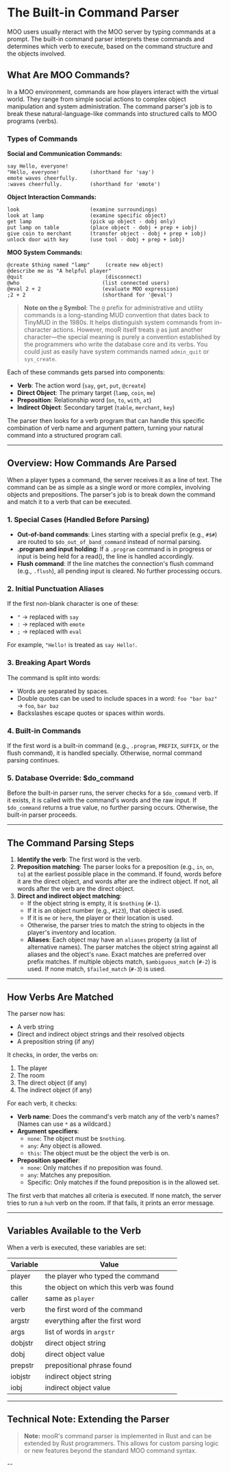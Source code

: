 # The Built-in Command Parser

MOO users usually nteract with the MOO server by typing commands at a prompt. The built-in command parser interprets these commands and determines which verb to execute, based on the command structure and the objects involved.

## What Are MOO Commands?

In a MOO environment, commands are how players interact with the virtual world. They range from simple social actions to complex object manipulation and system administration. The command parser's job is to break these natural-language-like commands into structured calls to MOO programs (verbs).

### Types of Commands

**Social and Communication Commands:**
```
say Hello, everyone!
"Hello, everyone!          (shorthand for 'say')
emote waves cheerfully.
:waves cheerfully.         (shorthand for 'emote')
```

**Object Interaction Commands:**
```
look                       (examine surroundings)
look at lamp               (examine specific object)
get lamp                   (pick up object - dobj only)
put lamp on table          (place object - dobj + prep + iobj)
give coin to merchant      (transfer object - dobj + prep + iobj)
unlock door with key       (use tool - dobj + prep + iobj)
```

**MOO System Commands:**
```
@create $thing named "lamp"     (create new object)
@describe me as "A helpful player"
@quit                           (disconnect)
@who                           (list connected users)
@eval 2 + 2                    (evaluate MOO expression)
;2 + 2                         (shorthand for '@eval')
```

> **Note on the `@` Symbol**: The `@` prefix for administrative and utility commands is a long-standing MUD convention that dates back to TinyMUD in the 1980s. It helps distinguish system commands from in-character actions. However, mooR itself treats `@` as just another character—the special meaning is purely a convention established by the programmers who write the database core and its verbs. You could just as easily have system commands named `admin_quit` or `sys_create`.

Each of these commands gets parsed into components:
- **Verb**: The action word (`say`, `get`, `put`, `@create`)
- **Direct Object**: The primary target (`lamp`, `coin`, `me`)
- **Preposition**: Relationship word (`on`, `to`, `with`, `at`)
- **Indirect Object**: Secondary target (`table`, `merchant`, `key`)

The parser then looks for a verb program that can handle this specific combination of verb name and argument pattern, turning your natural command into a structured program call.

---

## Overview: How Commands Are Parsed

When a player types a command, the server receives it as a line of text. The command can be as simple as a single word or more complex, involving objects and prepositions. The parser's job is to break down the command and match it to a verb that can be executed.

### 1. Special Cases (Handled Before Parsing)
- **Out-of-band commands**: Lines starting with a special prefix (e.g., `#$#`) are routed to `$do_out_of_band_command` instead of normal parsing.
- **.program and input holding**: If a `.program` command is in progress or input is being held for a read(), the line is handled accordingly.
- **Flush command**: If the line matches the connection's flush command (e.g., `.flush`), all pending input is cleared. No further processing occurs.

### 2. Initial Punctuation Aliases
If the first non-blank character is one of these:
- `"` → replaced with `say `
- `:` → replaced with `emote `
- `;` → replaced with `eval `

For example, `"Hello!` is treated as `say Hello!`.

### 3. Breaking Apart Words
The command is split into words:
- Words are separated by spaces.
- Double quotes can be used to include spaces in a word: `foo "bar baz"` → `foo`, `bar baz`
- Backslashes escape quotes or spaces within words.

### 4. Built-in Commands
If the first word is a built-in command (e.g., `.program`, `PREFIX`, `SUFFIX`, or the flush command), it is handled specially. Otherwise, normal command parsing continues.

### 5. Database Override: $do_command
Before the built-in parser runs, the server checks for a `$do_command` verb. If it exists, it is called with the command's words and the raw input. If `$do_command` returns a true value, no further parsing occurs. Otherwise, the built-in parser proceeds.

---

## The Command Parsing Steps

1. **Identify the verb**: The first word is the verb.
2. **Preposition matching**: The parser looks for a preposition (e.g., `in`, `on`, `to`) at the earliest possible place in the command. If found, words before it are the direct object, and words after are the indirect object. If not, all words after the verb are the direct object.
3. **Direct and indirect object matching**:
   - If the object string is empty, it is `$nothing` (`#-1`).
   - If it is an object number (e.g., `#123`), that object is used.
   - If it is `me` or `here`, the player or their location is used.
   - Otherwise, the parser tries to match the string to objects in the player's inventory and location.
   - **Aliases**: Each object may have an `aliases` property (a list of alternative names). The parser matches the object string against all aliases and the object's `name`. Exact matches are preferred over prefix matches. If multiple objects match, `$ambiguous_match` (`#-2`) is used. If none match, `$failed_match` (`#-3`) is used.

---

## How Verbs Are Matched

The parser now has:
- A verb string
- Direct and indirect object strings and their resolved objects
- A preposition string (if any)

It checks, in order, the verbs on:
1. The player
2. The room
3. The direct object (if any)
4. The indirect object (if any)

For each verb, it checks:
- **Verb name**: Does the command's verb match any of the verb's names? (Names can use `*` as a wildcard.)
- **Argument specifiers**:
  - `none`: The object must be `$nothing`.
  - `any`: Any object is allowed.
  - `this`: The object must be the object the verb is on.
- **Preposition specifier**:
  - `none`: Only matches if no preposition was found.
  - `any`: Matches any preposition.
  - Specific: Only matches if the found preposition is in the allowed set.

The first verb that matches all criteria is executed. If none match, the server tries to run a `huh` verb on the room. If that fails, it prints an error message.

---

## Variables Available to the Verb

When a verb is executed, these variables are set:

| Variable | Value |
|----------|----------------------------------------------------------|
| player   | the player who typed the command |
| this     | the object on which this verb was found |
| caller   | same as `player` |
| verb     | the first word of the command |
| argstr   | everything after the first word |
| args     | list of words in `argstr` |
| dobjstr  | direct object string |
| dobj     | direct object value |
| prepstr  | prepositional phrase found |
| iobjstr  | indirect object string |
| iobj     | indirect object value |

---

## Technical Note: Extending the Parser

> **Note:** mooR's command parser is implemented in Rust and can be extended by Rust programmers. This allows for custom parsing logic or new features beyond the standard MOO command syntax.

--
